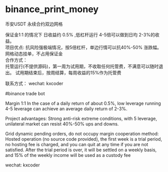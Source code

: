 # binance_print_money

币安USDT 永续合约双边网格

保证金1:1 的情况下 日收益约 0.5% ,低杠杆运行 4-5倍可以做到日均 2-3%的收益。  
项目优点: 抗风险强极端情况，按5倍杠杆，单边行情可以抗40%-50% 涨跌幅。  
网格动态挂单，不占用保证金  
合作方式：  
托管运行(不提供源码)，第一周为试用期，不收取任何托管费，不满意可以随时退出。
试用期结束后，按周结算，每周收益的15%作为托管费  

联系方式：
wechat: kxcoder


#binance trade bot

Margin 1:1 In the case of a daily return of about 0.5%, low leverage running 4-5 leverage can achieve an average daily return of 2-3%.  

Project advantages: Strong anti-risk extreme conditions, with 5 leverage, unilateral market can resist 40%-50% ups and downs.  

Grid dynamic pending orders, do not occupy margin
cooperation method:  
Hosted operation (no source code provided), the first week is a trial period, no hosting fee is charged, and you can quit at any time if you are not satisfied. After the trial period is over, it will be settled on a weekly basis, and 15% of the weekly income will be used as a custody fee  

wechat: kxcoder
